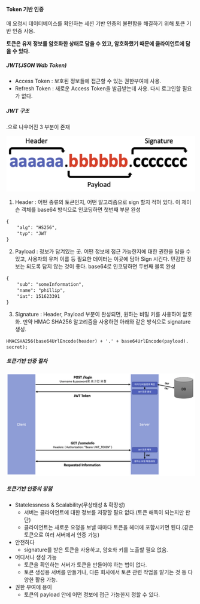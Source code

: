 #### Token 기반 인증
매 요청시 데이터베이스를 확인하는 세션 기반 인증의 불편함을 해결하기 위해 토큰 기반 인증 사용.

**토큰은 유저 정보를 암호화한 상태로 담을 수 있고, 암호화했기 때문에 클라이언트에 담을 수 있다.**

##### JWT(JSON Wdb Token)
* Access Token : 보호된 정보들에 접근할 수 있는 권한부여에 사용.
* Refresh Token : 새로운 Access Token을 발급받는데 사용. 다시 로그인할 필요가 없다.

##### JWT 구조
.으로 나우어진 3 부분이 존재

<img src="/assets/images/jwt.png" width="100%" height="50%" title="store" alt="사진"/>

1. Header : 어떤 종류의 토큰인지, 어떤 알고리즘으로 sign 할지 적혀 있다. 이 제이슨 객체를 base64 방식으로 인코딩하면 첫번째 부분 완성
```
{
    "alg": "HS256",
    "typ": "JWT
}
```
2. Payload : 정보가 담겨있는 곳. 어떤 정보에 접근 가능한지에 대한 권한을 담을 수 있고, 사용자의 유저 이름 등 필요한 데이터는 이곳에 담아 Sign 시킨다. 민감한 정보는 되도록 담지 않는 것이 좋다. base64로 인코딩하면 두번째 블록 완성
```
{
    "sub": "someInformation",
    "name": "phillip",
    "iat": 151623391
}
```
3. Signature : Header, Payload 부분이 완성되면, 원하는 비밀 키를 사용하여 암호화. 만약 HMAC SHA256 알고리즘을 사용하면 아래와 같은 방식으로 signature 생성.
```
HMACSHA256(base64UrlEncode(header) + '.' + base64UrlEncode(payload). secret);
```

##### 토큰기반 인증 절차
<img src="/assets/images/jwt2.png" width="100%" height="50%" title="store" alt="사진"/>

##### 토큰기반 인증의 장점
* Statelessness & Scalability(무상태성 & 확장성)
  * 서버는 클라이언트에 대한 정보를 저장할 필요 없다.(토큰 해독이 되는지만 판단)
  * 클라이언트는 새로운 요청을 보낼 때마다 토큰을 헤더에 포함시키면 된다.(같은 토큰으로 여러 서버에서 인증 가능)
* 안전하다
  * signature를 받은 토큰을 사용하고, 암호화 키를 노출할 필요 없음.
* 어디서나 생성 가능
  * 토큰을 확인하는 서버가 토큰을 만들어야 하는 법이 없다.
  * 토큰 생성용 서버를 만들거나, 다른 회사에서 토큰 관련 작업을 맡기는 것 등 다양한 활용 가능.
* 권한 부여에 용이
  * 토큰의 payload 안에 어떤 정보에 접근 가능한지 정할 수 있다.